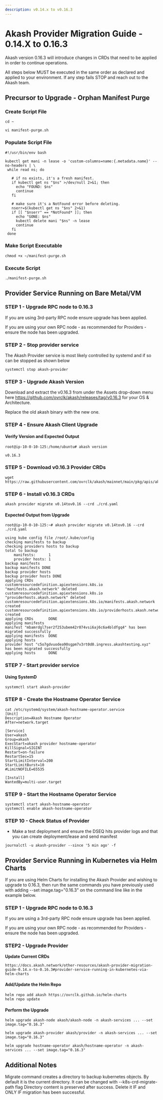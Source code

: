 ```yaml
---
description: v0.14.x to v0.16.3
---
```


# Akash Provider Migration Guide - 0.14.X to 0.16.3

Akash version 0.16.3 will introduce changes in CRDs that need to be applied in order to continue operations.

All steps below MUST be executed in the same order as declared and applied to your environment. If any step fails STOP and reach out to the Akash team.

## Precursor to Upgrade - Orphan Manifest Purge

### Create Script File

```
cd ~

vi manifest-purge.sh
```

### Populate Script File

```
#!/usr/bin/env bash

kubectl get mani -n lease -o 'custom-columns=name:{.metadata.name}' --no-headers | \
 while read ns; do

   # if ns exists, it's a fresh manifest.
   if kubectl get ns "$ns" >/dev/null 2>&1; then
     echo "FOUND: $ns"
     continue
   fi

   # make sure it's a NotFound error before deleting.
   nserr=$(kubectl get ns "$ns" 2>&1)
   if [[ "$nserr" == *NotFound* ]]; then
     echo "GONE: $ns"
     kubectl delete mani "$ns" -n lease
     continue
   fi
 done
```

### Make Script Executable

```
chmod +x ~/manifest-purge.sh
```

### Execute Script

```
./manifest-purge.sh
```

## Provider Service Running on Bare Metal/VM

### STEP 1 - Upgrade RPC node to 0.16.3

If you are using 3rd-party RPC node ensure upgrade has been applied.

If you are using your own RPC node - as recommended for Providers - ensure the node has been upgraded.

### STEP 2 - Stop provider service

The Akash Provider service is most likely controlled by systemd and if so can be stopped as shown below

```
systemctl stop akash-provider
```

### STEP 3 - Upgrade Akash Version

Download and extract the v0.16.3 from under the Assets drop-down menu here https://github.com/ovrclk/akash/releases/tag/v0.16.3 for your OS & Architecture.&#x20;

Replace the old akash binary with the new one.

### STEP 4 - Ensure Akash Client Upgrade

#### Verify Version and Expected Output

```
root@ip-10-0-10-125:/home/ubuntu# akash version

v0.16.3
```

### **STEP 5 - Download v0.16.3 Provider CRDs**

```
wget https://raw.githubusercontent.com/ovrclk/akash/mainnet/main/pkg/apis/akash.network/crd.yaml
```

### **STEP 6 - Install v0.16.3 CRDs**

```
akash provider migrate v0.14tov0.16 --crd ./crd.yaml
```

#### **Expected Output from Upgrade**

```
root@ip-10-0-10-125:~# akash provider migrate v0.14tov0.16 --crd ./crd.yaml

using kube config file /root/.kube/config
checking manifests to backup
checking providers hosts to backup
total to backup
	manifests:      1
	provider hosts: 1
backup manifests
backup manifests DONE
backup provider hosts
backup provider hosts DONE
applying CRDs
customresourcedefinition.apiextensions.k8s.io "manifests.akash.network" deleted
customresourcedefinition.apiextensions.k8s.io "providerhosts.akash.network" deleted
customresourcedefinition.apiextensions.k8s.io/manifests.akash.network created
customresourcedefinition.apiextensions.k8s.io/providerhosts.akash.network created
applying CRDs       DONE
applying manifests
manifest "mbamrdgl7ser2f253ubem42r074vsi6aj6c6a4bldfgq4" has been migrated successfully
applying manifests  DONE
applying hosts
provider host "c5o7gdvuodea90sgpm7v3rt0d0.ingress.akashtesting.xyz" has been migrated successfully
applying hosts      DONE
```

### STEP 7 - Start provider service

#### Using SystemD

```
systemctl start akash-provider
```

### STEP 8 - Create the Hostname Operator Service

```
cat /etc/systemd/system/akash-hostname-operator.service
[Unit]
Description=Akash Hostname Operator
After=network.target

[Service]
User=akash
Group=akash
ExecStart=akash provider hostname-operator
KillSignal=SIGINT
Restart=on-failure
RestartSec=15
StartLimitInterval=200
StartLimitBurst=10
#LimitNOFILE=65535

[Install]
WantedBy=multi-user.target
```

### STEP 9 - Start the Hostname Operator Service



```
systemctl start akash-hostname-operator
systemctl enable akash-hostname-operator
```

### STEP 10 - Check Status of Provider

* Make a test deployment and ensure the DSEQ hits provider logs and that you can create deployment/lease and send manifest

```
journalctl -u akash-provider --since '5 min ago' -f
```

## **Provider Service Running in Kubernetes via Helm Charts**

If you are using Helm Charts for installing the Akash Provider and wishing to upgrade to 0.16.3, then run the same commands you have previously used with adding --set image.tag="0.16.3" on the command line like in the example below.

### STEP 1 - Upgrade RPC node to 0.16.3

If you are using a 3rd-party RPC node ensure upgrade has been applied.

If you are using your own RPC node - as recommended for Providers - ensure the node has been upgraded.

### **STEP2 - Upgrade Provider**

**Update Current CRDs**

```
https://docs.akash.network/other-resources/akash-provider-migration-guide-0.14.x-to-0.16.3#provider-service-running-in-kubernetes-via-helm-charts
```

#### Add/Update the Helm Repo



```
helm repo add akash https://ovrclk.github.io/helm-charts
helm repo update
```

#### Perform the Upgrade

```
helm upgrade akash-node akash/akash-node -n akash-services ... --set image.tag="0.16.3"

helm upgrade akash-provider akash/provider -n akash-services ... --set image.tag="0.16.3"

helm upgrade hostname-operator akash/hostname-operator -n akash-services ... --set image.tag="0.16.3"
```

## Additional Notes

Migrate command creates a directory to backup kubernetes objects. By default it is the current directory. It can be changed with --k8s-crd-migrate-path flag Directory content is preserved after success. Delete it IF and ONLY IF migration has been successful.
